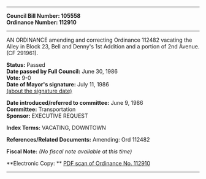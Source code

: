* * * * *  
  
**Council Bill Number: [](#h0)[](#h2)105558**   
**Ordinance Number: 112910**  
  
* * * * *  
  
AN ORDINANCE amending and correcting Ordinance 112482 vacating the Alley in Block 23, Bell and Denny's 1st Addition and a portion of 2nd Avenue. (CF 291961).  
  
**Status:** Passed   
**Date passed by Full Council:** June 30, 1986   
**Vote:** 9-0   
**Date of Mayor's signature:** July 11, 1986   
[(about the signature date)](/~public/approvaldate.htm)   
  
  
**Date introduced/referred to committee:** June 9, 1986   
**Committee:** Transportation   
**Sponsor:** EXECUTIVE REQUEST   
  
**Index Terms:** VACATING, DOWNTOWN  
  
**References/Related Documents:** Amending: Ord 112482  
  
**Fiscal Note:** *(No fiscal note available at this time)*  
  
**Electronic Copy: ** [PDF scan of Ordinance No. 112910](/~archives/Ordinances/Ord_112910.pdf)  
  
* * * * *  
